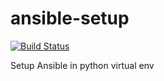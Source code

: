 # ansible-setup
[![Build Status](https://travis-ci.org/AutomationWithAnsible/ansible-setup.svg?branch=master)](https://travis-ci.org/AutomationWithAnsible/ansible-setup)

Setup Ansible in python virtual env
